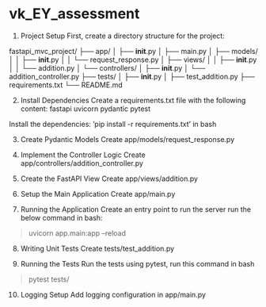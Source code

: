 # vk_EY_assessment

1. Project Setup
First, create a directory structure for the project:

fastapi_mvc_project/
├── app/
│   ├── __init__.py
│   ├── main.py
│   ├── models/
│   │   ├── __init__.py
│   │   └── request_response.py
│   ├── views/
│   │   ├── __init__.py
│   │   └── addition.py
│   └── controllers/
│       ├── __init__.py
│       └── addition_controller.py
├── tests/
│   ├── __init__.py
│   ├── test_addition.py
├── requirements.txt
└── README.md

2. Install Dependencies
Create a requirements.txt file with the following content:
fastapi
uvicorn
pydantic
pytest

Install the dependencies: ’pip install -r requirements.txt’ in bash

3. Create Pydantic Models
Create app/models/request_response.py

4. Implement the Controller Logic
Create app/controllers/addition_controller.py

5. Create the FastAPI View
Create app/views/addition.py

6. Setup the Main Application
Create app/main.py

7. Running the Application
Create an entry point to run the server run the below command in bash:
>uvicorn app.main:app –reload

8. Writing Unit Tests
Create tests/test_addition.py

9. Running the Tests
Run the tests using pytest, run this command in bash
>pytest tests/

10. Logging Setup
Add logging configuration in app/main.py
